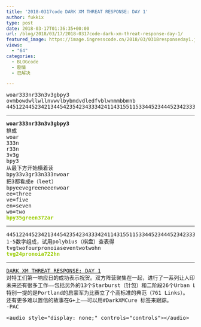 ```yaml
---
title: '2018-0317code DARK XM THREAT RESPONSE: DAY 1'
author: fukkix
type: post
date: 2018-03-17T01:36:35+00:00
url: /blog/2018/03/17/2018-0317code-dark-xm-threat-response-day-1/
featured_image: https://image.ingresscode.cn/2018/03/0318responseday1.jpg?x-oss-process=image/resize,m_fill,w_700,h_220
views:
  - "64"
categories:
  - BLOGcode
  - 剧情
  - 已解决

---
```

<pre>woar333nr33n3v3gbpy3
ovmbowdwllwllnvwvlbybmdvdledfvblwnmmbbmnb
445122445234213445423542343334241143155115334452344452342333<!--more--></pre>

* * *

<pre><strong>woar333nr33n3v3gbpy3
</strong>排成
woar
333n
r33n
3v3g
bpy3
从最下方开始横着读
bpy33v3gr33n333nwoar
把3都看成e（leet）
bpyeevegreeneeenwoar
ee=three
ve=five
en=seven
wo=two<strong>
<span style="color: #99cc00;">bpy35green372ar</span></strong></pre>

* * *

<pre>445122445234213445423542343334241143155115334452344452342333
1-5数字组成，试用polybius（棋盘）查表得
tvgtwofourpronoiaseventwotwohn
<span style="color: #99cc00;"><strong>tvg24pronoia722hn</strong></span></pre>

* * *

<pre><a href="http://investigate.ingress.com/2018/03/18/dark-xm-threat-response-day-1/">DARK XM THREAT RESPONSE: DAY 1</a>
对特工们第一响应日的成功表示祝贺。双方阵营聚集在一起，进行了一系列让人印象深刻的行动。RES在第一阶段行动中的Starburst和Supernova都占据了优势。由于ENL一阶段的紧追和全球行动中更好的表现，最终他们获得了领先地位。
未来还有很多工作——包括另外的13个Starburst（针包）和二阶段26个Urban Linking（跨城市link）。
特别一提的是Portland的启蒙军为比赛立了个高标准的典范（761 Links）。
还有更多难以置信的故事在G+上——可以用#DarkXMCure 标签来跟踪。
-PAC</pre>

<pre>&lt;audio style="display: none;" controls="controls">&lt;/audio></pre>

<audio style="display: none;" controls="controls"></audio>